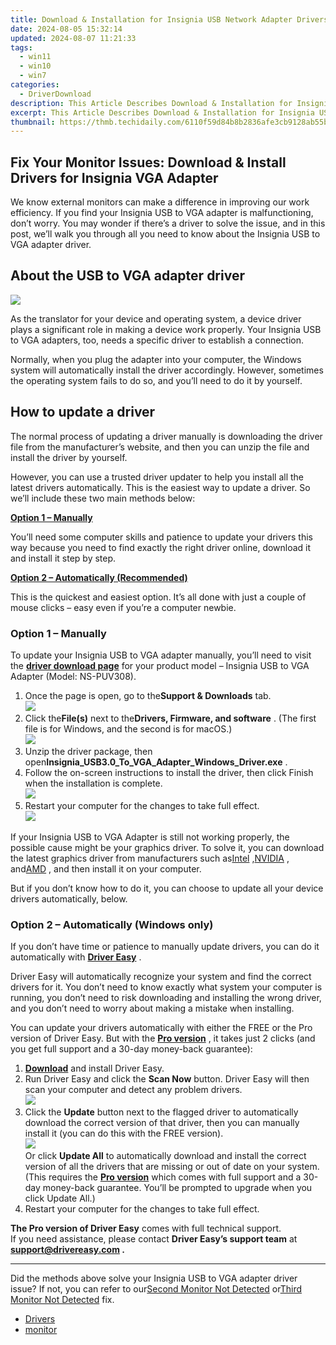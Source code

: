 ```yaml
---
title: Download & Installation for Insignia USB Network Adapter Drivers
date: 2024-08-05 15:32:14
updated: 2024-08-07 11:21:33
tags:
  - win11
  - win10
  - win7
categories:
  - DriverDownload
description: This Article Describes Download & Installation for Insignia USB Network Adapter Drivers
excerpt: This Article Describes Download & Installation for Insignia USB Network Adapter Drivers
thumbnail: https://thmb.techidaily.com/6110f59d84b8b2836afe3cb9128ab55b4983bac7c041837cad5f3c0f9163df97.jpg
---
```


## Fix Your Monitor Issues: Download & Install Drivers for Insignia VGA Adapter

We know external monitors can make a difference in improving our work efficiency. If you find your Insignia USB to VGA adapter is malfunctioning, don’t worry. You may wonder if there’s a driver to solve the issue, and in this post, we’ll walk you through all you need to know about the Insignia USB to VGA adapter driver.

## About the USB to VGA adapter driver

![](https://images.drivereasy.com/wp-content/uploads/2021/03/insignia-1.jpg)

 As the translator for your device and operating system, a device driver plays a significant role in making a device work properly. Your Insignia USB to VGA adapters, too, needs a specific driver to establish a connection.

 Normally, when you plug the adapter into your computer, the Windows system will automatically install the driver accordingly. However, sometimes the operating system fails to do so, and you’ll need to do it by yourself.

## How to update a driver

 The normal process of updating a driver manually is downloading the driver file from the manufacturer’s website, and then you can unzip the file and install the driver by yourself.

 However, you can use a trusted driver updater to help you install all the latest drivers automatically. This is the easiest way to update a driver. So we’ll include these two main methods below:

[**Option 1 – Manually**](https://tools.techidaily.com/drivereasy/download/)

 You’ll need some computer skills and patience to update your drivers this way because you need to find exactly the right driver online, download it and install it step by step.

[**Option 2 – Automatically (Recommended)**](https://www.drivereasy.com/knowledge/insignia-usb-to-vga-adapter-driver-download-install/#method2)

 This is the quickest and easiest option. It’s all done with just a couple of mouse clicks – easy even if you’re a computer newbie.

### Option 1 – Manually

 To update your Insignia USB to VGA adapter manually, you’ll need to visit the **[driver download page](https://www.insigniaproducts.com/pdp/NS-PUV308/6138366)**  for your product model – Insignia USB to VGA Adapter (Model: NS-PUV308).

1. Once the page is open, go to the**Support & Downloads** tab.  
![](https://images.drivereasy.com/wp-content/uploads/2021/03/downloads.jpg)
2. Click the**File(s)** next to the**Drivers, Firmware, and software** . (The first file is for Windows, and the second is for macOS.)  
![](https://images.drivereasy.com/wp-content/uploads/2021/03/downloads-2.jpg)
3. Unzip the driver package, then open**Insignia\_USB3.0\_To\_VGA\_Adapter\_Windows\_Driver.exe** .
4. Follow the on-screen instructions to install the driver, then click Finish when the installation is complete.  
![](https://images.drivereasy.com/wp-content/uploads/2021/03/wizard.jpg)
5. Restart your computer for the changes to take full effect.  
![](https://images.drivereasy.com/wp-content/uploads/2021/03/start.jpg)

 If your Insignia USB to VGA Adapter is still not working properly, the possible cause might be your graphics driver. To solve it, you can download the latest graphics driver from manufacturers such as[Intel](https://downloadcenter.intel.com/) ,[NVIDIA](https://tools.techidaily.com/drivereasy/download/) , and[AMD](https://www.amd.com/en/support) , and then install it on your computer.

 But if you don’t know how to do it, you can choose to update all your device drivers automatically, below.

### Option 2 – Automatically (Windows only)

 If you don’t have time or patience to manually update drivers, you can do it automatically with **[Driver Easy](https://tools.techidaily.com/drivereasy/download/)**  .

 Driver Easy will automatically recognize your system and find the correct drivers for it. You don’t need to know exactly what system your computer is running, you don’t need to risk downloading and installing the wrong driver, and you don’t need to worry about making a mistake when installing.

 You can update your drivers automatically with either the FREE or the Pro version of Driver Easy. But with the **[Pro version](https://tools.techidaily.com/drivereasy/download/)**  , it takes just 2 clicks (and you get full support and a 30-day money-back guarantee):

1. **[Download](https://tools.techidaily.com/drivereasy/download/)**  and install Driver Easy.
2. Run Driver Easy and click the **Scan Now** button. Driver Easy will then scan your computer and detect any problem drivers.  
![](https://images.drivereasy.com/wp-content/uploads/2020/12/Scan-now-1.jpg)
3. Click the **Update** button next to the flagged driver to automatically download the correct version of that driver, then you can manually install it (you can do this with the FREE version).  
![](https://images.drivereasy.com/wp-content/uploads/2021/03/adapter.jpg)  
 Or click **Update All** to automatically download and install the correct version of all the drivers that are missing or out of date on your system. (This requires the **[Pro version](https://tools.techidaily.com/drivereasy/download/)**  which comes with full support and a 30-day money-back guarantee. You’ll be prompted to upgrade when you click Update All.)
4. Restart your computer for the changes to take full effect.

**The Pro version of Driver Easy** comes with full technical support.  
 If you need assistance, please contact **Driver Easy’s support team** at **[support@drivereasy.com](https://tools.techidaily.com/drivereasy/download/) .**

---

 Did the methods above solve your Insignia USB to VGA adapter driver issue? If not, you can refer to our[Second Monitor Not Detected](https://tools.techidaily.com/drivereasy/download/) or[Third Monitor Not Detected](https://tools.techidaily.com/drivereasy/download/) fix.

* [Drivers](https://tools.techidaily.com/drivereasy/download/)
* [monitor](https://tools.techidaily.com/drivereasy/download/)

<ins class="adsbygoogle"
     style="display:block"
     data-ad-format="autorelaxed"
     data-ad-client="ca-pub-7571918770474297"
     data-ad-slot="1223367746"></ins>



<ins class="adsbygoogle"
     style="display:block"
     data-ad-client="ca-pub-7571918770474297"
     data-ad-slot="8358498916"
     data-ad-format="auto"
     data-full-width-responsive="true"></ins>
